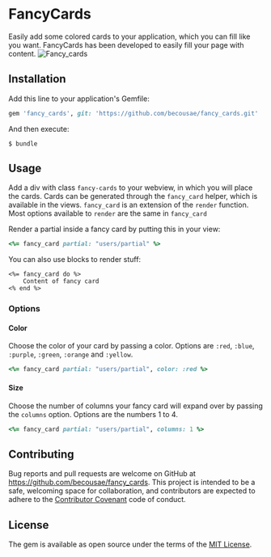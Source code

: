 # FancyCards

Easily add some colored cards to your application, which you can fill like you want.
FancyCards has been developed to easily fill your page with content. 
![Fancy_cards](http://puu.sh/npRKD/9c61c92fde.png)
## Installation

Add this line to your application's Gemfile:

```ruby
gem 'fancy_cards', git: 'https://github.com/becousae/fancy_cards.git'
```

And then execute:

    $ bundle

## Usage

Add a div with class `fancy-cards` to your webview, in which you will place the cards.
Cards can be generated through the `fancy_card` helper, which is available in the views.
`fancy_card` is an extension of the `render` function. Most options available to `render` are the same in `fancy_card`

Render a partial inside a fancy card by putting this in your view:
```ruby
<%= fancy_card partial: "users/partial" %>
```

You can also use blocks to render stuff:
```erb
<%= fancy_card do %>
    Content of fancy card
<% end %>
```

### Options

#### Color
Choose the color of your card by passing a color. Options are `:red`, `:blue`, `:purple`, `:green`, `:orange` and `:yellow`.
```ruby
<%= fancy_card partial: "users/partial", color: :red %>
```

#### Size
Choose the number of columns your fancy card will expand over by passing the `columns` option. Options are the numbers 1 to 4.
```ruby
<%= fancy_card partial: "users/partial", columns: 1 %>
```

## Contributing

Bug reports and pull requests are welcome on GitHub at https://github.com/becousae/fancy_cards.
This project is intended to be a safe, welcoming space for collaboration,
and contributors are expected to adhere to the
[Contributor Covenant](http://contributor-covenant.org) code of conduct.


## License

The gem is available as open source under the terms of the [MIT License](http://opensource.org/licenses/MIT).

